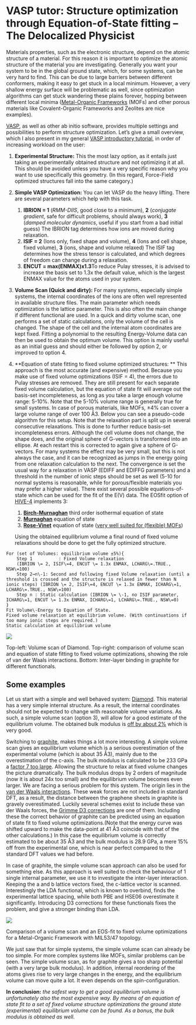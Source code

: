 # VASP tutor: Structure optimization through Equation-of-State fitting – The Delocalized Physicist
    

Materials properties, such as the electronic structure, depend on the atomic structure of a material. For this reason it is important to optimize the atomic structure of the material you are investigating. Generally you want your system to be in the global ground state, which, for some systems, can be very hard to find. This can be due to large barriers between different conformers, making it easy to get stuck in a local minimum. However, a very shallow energy surface will be problematic as well, since optimization algorithms can get stuck wandering these plains forever, hopping between different local minima ([Metal-Organic Frameworks](http://dannyvanpoucke.be/mil47-mofs-en/) (MOFs) and other porous materials like Covalent-Organic Frameworks and Zeolites are nice examples).

[VASP](https://www.vasp.at/), as well as other ab initio software, provides multiple settings and possibilities to perform structure optimization. Let’s give a small overview, which I also present in my general [VASP introductory tutorial](http://dannyvanpoucke.be/students/), in order of increasing workload on the user:

1.  **Experimental Structure:** This the most lazy option, as it entails just taking an experimentally obtained structure and not optimizing it at all. This should be avoided unless you have a very specific reason why you want to use specifically this geometry. (In this regard, Force-Field optimized structures fall into the same category.)
2.  **Simple VASP Optimization:** You can let VASP do the heavy lifting. There are several parameters which help with this task.
    1.  **IBRION = 1** (_RMM-DIIS_, good close to a minimum), **2** (_conjugate gradient_, safe for difficult problems, should always work), **3** (_damped molecular dynamics_, useful if you start from a bad initial guess) The IBRION tag determines how ions are moved during relaxation.
    2.  **ISIF = 2** (Ions only, fixed shape and volume), **4** (Ions and cell shape, fixed volume), **3** (ions, shape and volume relaxed) The ISIF tag determines how the stress tensor is calculated, and which degrees of freedom can change during a relaxation.
    3.  **ENCUT = max(ENMAX)x1.3**To reduce Pulay stresses, it is advised to increase the basis set to 1.3x the default value, which is the largest ENMAX value for the atoms used in your system.

3.  **Volume Scan (Quick and dirty):** For many systems, especially simple systems, the internal coordinates of the ions are often well represented in available structure files. The main parameter which needs optimization is the lattice parameter. This is also often the main change if different functional are used. In a quick and dirty volume scan, one performs a set of static calculations, only the volume of the cell is changed. The shape of the cell and the internal atom coordinates are kept fixed. Fitting a polynomial to the resulting Energy-Volume data can then be used to obtain the optimum volume. This option is mainly useful as an initial guess and should either be followed by option 2, or improved to option 4.
4.  **Equation of state fitting to fixed volume optimized structures: **    This approach is the most accurate (and expensive) method. Because you make use of fixed volume optimizations (ISIF = 4), the errors due to Pulay stresses are removed. They are still present for each separate fixed volume calculation, but the equation of state fit will average out the basis-set incompleteness, as long as you take a large enough volume range: 5-10%. Note that the 5-10% volume range is generally true for small systems. In case of porous materials, like MOFs, ±4% can cover a large volume range of over 100 Å3. Below you can see a pseudo-code algorithm for this setup. Note that the relaxation part is split up in several consecutive relaxations. This is done to further reduce basis-set incompleteness errors. Although the cell volume does not change, the shape does, and the original sphere of G-vectors is transformed into an ellipse. At each restart this is corrected to again give a sphere of G-vectors. For many systems the effect may be very small, but this is not always the case, and it can be recognized as jumps in the energy going from one relaxation calculation to the next. The convergence is set the usual way for a relaxation in VASP (EDIFF and EDIFFG parameters) and a threshold in the number of ionic steps should be set as well (5-10 for normal systems is reasonable, while for porous/flexible materials you may prefer a higher value). There exist several possible equations-of-state which can be used for the fit of the E(V) data. The EOSfit option of [HIVE-4](http://dannyvanpoucke.be/hive-4-x-toolbox/) implements 3:
    
    1.  [**Birch-Murnaghan**](https://en.wikipedia.org/wiki/Birch%E2%80%93Murnaghan_equation_of_state) third order isothermal equation of state
    2.  [**Murnaghan**](https://en.wikipedia.org/wiki/Murnaghan_equation_of_state) equation of state
    3.  [**Rose-Vinet**](https://en.wikipedia.org/wiki/Rose%E2%80%93Vinet_equation_of_state) equation of state ([very well suited for (flexible) MOFs](http://dannyvanpoucke.be/paper2015_accuratemofs-en/))
    
    Using the obtained equilibrium volume a final round of fixed volume relaxations should be done to get the fully optimized structure.
    

```
For (set of Volumes: equilibrium volume ±5%){
	Step 1          : Fixed Volume relaxation
	(IBRION \= 2, ISIF\=4, ENCUT \= 1.3x ENMAX, LCHARG\=.TRUE., NSW\=100)
	Step 2→n\-1: Second and following fixed Volume relaxation (until a threshold is crossed and the structure is relaxed in fewer than N ionic steps) (IBRION \= 2, ISIF\=4, ENCUT \= 1.3x ENMAX, ICHARG\=1, LCHARG\=.TRUE., NSW\=100) 
	Step n : Static calculation (IBRION \= \-1, no ISIF parameter, ICHARG\=1, ENCUT \= 1.3x ENMAX, ICHARG\=1, LCHARG\=.TRUE., NSW\=0) 
} 
Fit Volume\-Energy to Equation of State.
Fixed volume relaxation at equilibrium volume. (With continuations if too many ionic steps are required.) 
Static calculation at equilibrium volume
```

![](https://dannyvanpoucke.be/wp-content/uploads/2016/12/EOSfit_DiamGraph.png)

Top-left: Volume scan of Diamond. Top-right: comparison of volume scan and equation of state fitting to fixed volume optimizations, showing the role of van der Waals interactions. Bottom: Inter-layer binding in graphite for different functionals.

**Some examples**
-----------------

Let us start with a simple and well behaved system: [Diamond](https://en.wikipedia.org/wiki/Diamond). This material has a very simple internal structure. As a result, the internal coordinates should not be expected to change with reasonable volume variations. As such, a simple volume scan (option 3), will allow for a good estimate of the equilibrium volume. The obtained bulk modulus is [off by about 2%](https://en.wikipedia.org/wiki/Bulk_modulus) which is very good.

Switching to [graphite](https://en.wikipedia.org/wiki/Graphite), makes things a lot more interesting. A simple volume scan gives an equilibrium volume which is a serious overestimation of the experimental volume (which is about 35 Å3), mainly due to the overestimation of the c-axis. The bulk modulus is calculated to be 233 GPa a [factor 7 too large](http://www.phy.mtu.edu/~jaszczak/graphprop.html). Allowing the structure to relax at fixed volume changes the picture dramatically. The bulk modulus drops by 2 orders of magnitude (now it is about 24x too small) and the equilibrium volume becomes even larger. We are facing a serious problem for this system. The origin lies in the [van der Waals interactions](https://en.wikipedia.org/wiki/Van_der_Waals_force). These weak forces are not included in standard DFT, as a result, the distance between the graphene sheets in graphite is gravely overestimated. Luckily several schemes exist to include these van der Waals forces, the [Grimme D3 corrections](https://www.chemie.uni-bonn.de/pctc/mulliken-center/software/dft-d3/) are one of them. Including these the correct behavior of graphite can be predicted using an equation of state fit to fixed volume optimizations.(Note that the energy curve was shifted upward to make the data-point at 41 Å3 coincide with that of the other calculations.) In this case the equilibrium volume is correctly estimated to be about 35 Å3 and the bulk modulus is 28.9 GPa, a mere 15% off from the experimental one, which is near perfect compared to the standard DFT values we had before.

In case of graphite, the simple volume scan approach can also be used for something else. As this approach is well suited to check the behaviour of 1 single internal parameter, we use it to investigate the inter-layer interaction. Keeping the a and b lattice vectors fixed, the c-lattice vector is scanned. Interestingly the LDA functional, which is known to overbind, finds the experimental lattice spacing, while both PBE and HSE06 overestimate it significantly. Introducing D3 corrections for these functionals fixes the problem, and give a stronger binding than LDA.

![](https://dannyvanpoucke.be/wp-content/uploads/2016/12/EOSfit_compar_MIL53V_NP.png)

Comparison of a volume scan and an EOS-fit to fixed volume optimizations for a Metal-Organic Framework with MIL53/47 topology.

We just saw that for simple systems, the simple volume scan can already be too simple. For more complex systems like MOFs, similar problems can be seen. The simple volume scan, as for graphite gives a too sharp potential (with a very large bulk modulus). In addition, internal reordering of the atoms gives rise to very large changes in the energy, and the equilibrium volume can move quite a lot. It even depends on the spin-configuration.

**In conclusion:** _the safest way to get a good equilibrium volume is unfortunately also the most expensive way. By means of an equation of state fit to a set of fixed volume structure optimizations the ground state (experimental) equilibrium volume can be found. As a bonus, the bulk modulus is obtained as well._